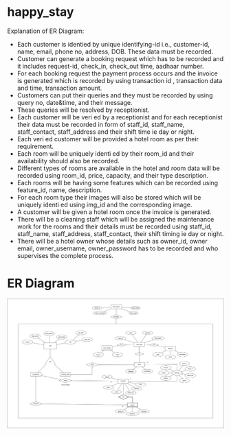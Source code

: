 # happy_stay
Explanation of ER Diagram: <br>
- Each customer is identied by unique identifying-id i.e., customer-id, name,
email, phone no, address, DOB. These data must be recorded.
- Customer can generate a booking request which has to be recorded and it
includes request-id, check_in, check_out time, aadhaar number.
- For each booking request the payment process occurs and the invoice is
generated which is recorded by using transaction id , transaction data and
time, transaction amount.
- Customers can put their queries and they must be recorded by using query
no, date&time, and their message.
- These queries will be resolved by receptionist.
- Each customer will be veri ed by a receptionist and for each receptionist
their data must be recorded in form of staff_id, staff_name, staff_contact,
staff_address and their shift time ie day or night.
- Each veri ed customer will be provided a hotel room as per their
requirement.
- Each room will be uniquely identi ed by their room_id and their availability
should also be recorded.
- Different types of rooms are available in the hotel and room data will be
recorded using room_id, price, capacity, and their type description.
- Each rooms will be having some features which can be recorded using
feature_id, name, description.
- For each room type their images will also be stored which will be uniquely
identi ed using img_id and the corresponding image.
- A customer will be given a hotel room once the invoice is generated.
- There will be a cleaning staff which will be assigned the maintenance work
for the rooms and their details must be recorded using staff_id, staff_name,
staff_address, staff_contact, their shift timing ie day or night.
- There will be a hotel owner whose details such as owner_id, owner email,
owner_username, owner_password has to be recorded and who supervises
the complete process.

# ER Diagram
![](er_diagram.jpg)

